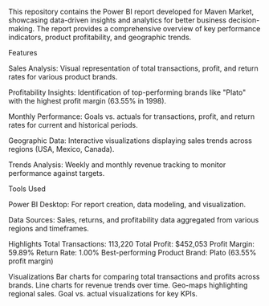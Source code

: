 This repository contains the Power BI report developed for Maven Market, showcasing data-driven insights and analytics for better business decision-making. 
The report provides a comprehensive overview of key performance indicators, product profitability, and geographic trends.

Features

Sales Analysis: Visual representation of total transactions, profit, and return rates for various product brands.

Profitability Insights: Identification of top-performing brands like "Plato" with the highest profit margin (63.55% in 1998).

Monthly Performance: Goals vs. actuals for transactions, profit, and return rates for current and historical periods.

Geographic Data: Interactive visualizations displaying sales trends across regions (USA, Mexico, Canada).

Trends Analysis: Weekly and monthly revenue tracking to monitor performance against targets.

Tools Used

Power BI Desktop: For report creation, data modeling, and visualization.

Data Sources: Sales, returns, and profitability data aggregated from various regions and timeframes.

Highlights
Total Transactions: 113,220
Total Profit: $452,053
Profit Margin: 59.89%
Return Rate: 1.00%
Best-performing Product Brand: Plato (63.55% profit margin)

Visualizations
Bar charts for comparing total transactions and profits across brands.
Line charts for revenue trends over time.
Geo-maps highlighting regional sales.
Goal vs. actual visualizations for key KPIs.
